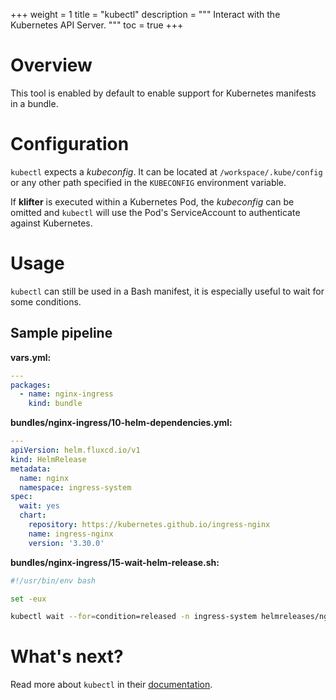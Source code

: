 +++
weight = 1
title = "kubectl"
description = """
Interact with the Kubernetes API Server.
"""
toc = true
+++

# Overview

This tool is enabled by default to enable support for Kubernetes manifests in a
bundle.

# Configuration

`kubectl` expects a *kubeconfig*. It can be located at `/workspace/.kube/config`
or any other path specified in the `KUBECONFIG` environment variable.

If **klifter** is executed within a Kubernetes Pod, the *kubeconfig* can be
omitted and `kubectl` will use the Pod's ServiceAccount to authenticate against
Kubernetes.

# Usage

`kubectl` can still be used in a Bash manifest, it is especially useful to wait
for some conditions.

## Sample pipeline

**vars.yml:**

```yaml
---
packages:
  - name: nginx-ingress
    kind: bundle
```

**bundles/nginx-ingress/10-helm-dependencies.yml:**

```yaml
---
apiVersion: helm.fluxcd.io/v1
kind: HelmRelease
metadata:
  name: nginx
  namespace: ingress-system
spec:
  wait: yes
  chart:
    repository: https://kubernetes.github.io/ingress-nginx
    name: ingress-nginx
    version: '3.30.0'
```

**bundles/nginx-ingress/15-wait-helm-release.sh:**

```bash
#!/usr/bin/env bash

set -eux

kubectl wait --for=condition=released -n ingress-system helmreleases/nginx
```

# What's next?

Read more about `kubectl` in their [documentation](https://kubernetes.io/docs/reference/generated/kubectl/kubectl-commands).
